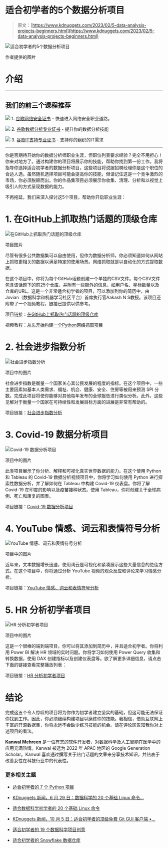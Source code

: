 # 适合初学者的5个数据分析项目

> 原文：[https://www.kdnuggets.com/2023/02/5-data-analysis-projects-beginners.html](https://www.kdnuggets.com/2023/02/5-data-analysis-projects-beginners.html)

![适合初学者的5个数据分析项目](../Images/9ded63e7881d3046c96b665fceb432a1.png)

作者提供的图片

# 介绍

* * *

## 我们的前三个课程推荐

![](../Images/0244c01ba9267c002ef39d4907e0b8fb.png) 1\. [谷歌网络安全证书](https://www.kdnuggets.com/google-cybersecurity) - 快速进入网络安全职业道路。

![](../Images/e225c49c3c91745821c8c0368bf04711.png) 2\. [谷歌数据分析专业证书](https://www.kdnuggets.com/google-data-analytics) - 提升你的数据分析技能

![](../Images/0244c01ba9267c002ef39d4907e0b8fb.png) 3\. [谷歌IT支持专业证书](https://www.kdnuggets.com/google-itsupport) - 支持你的组织的IT需求

* * *

你是否期待开始你的数据分析师职业生涯，但职位列表要求经验？完全不用担心！你来对地方了。通过构建你的项目将展示你的技能，帮助你找到第一份工作。我将指导你选择适合初学者的数据分析项目，这些项目将说服招聘经理你是这个职位的合适人选。虽然随机选择项目可能会提高你的技能，但请记住这是一个竞争激烈的市场，你必须脱颖而出。你的作品集项目必须展示你收集、清理、分析和以视觉上吸引人的方式呈现数据的能力。

不再拖延，我们来深入探讨这5个项目，帮助你开启职业生涯：

# 1\. 在GitHub上抓取热门话题的顶级仓库

![在GitHub上抓取热门话题的顶级仓库](../Images/c4c21c8ffed0f36c03595531cd47a9c5.png)

项目图片

尽管有很多公共数据集可以自由使用，但作为数据分析师，你必须知道如何从网站上抓取更相关的数据以满足特定的使用场景。网络抓取就是以自动化的方式提取数据。

在这个项目中，你将为每个GitHub话题创建一个单独的CSV文件。每个CSV文件包含该话题下的前25个仓库，并附有一些额外的信息，如用户名、星标数量以及仓库的URL。这是一个非常适合初学者的项目，可以添加到你的简历中，由Jovian（数据科学和机器学习社区平台）首席执行官Aakash N S教授。该项目还附带了一个视频教程，链接已提供以供参考。

项目链接：[在GitHub上抓取热门话题的顶级仓库](https://jovian.com/aakashns-6l3/scraping-github-topics-repositories)

视频教程：[从头开始构建一个Python网络抓取项目](https://www.youtube.com/live/RKsLLG-bzEY?feature=share)

# 2\. 社会进步指数分析

![社会进步指数分析](../Images/281d47df08dc865324b063892cd45c45.png)

项目中的图片

社会进步指数是衡量一个国家关心其公民发展的程度的指标。在这个项目中，一些主要因素如基本人类需求、福祉、机会、健康、安全、住房等被用来预测 SPI 分数。完成此项目将使你能够对其他每年发布的全球报告进行类似分析。此外，这些见解对于衡量一个国家在可持续性和发展目标方面的进展是非常有帮助的。

项目链接：[社会进步指数分析](https://thecleverprogrammer.com/2022/12/26/social-progress-index-analysis-using-python/)

# 3\. Covid-19 数据分析项目

![Covid-19 数据分析项目](../Images/c8292c1ab31314d13fd8a0989e78e670.png)

项目中的图片

此类项目展示了你分析、解释和可视化真实世界数据的能力。在这个使用 Python 和 Tableau 的 Covid-19 数据分析视频项目中，你将学习如何使用 Python 进行探索性数据分析，并了解如何在 Tableau 中构建 Covid-19 仪表盘。你将了解 Covid-19 在印度的影响以及疫苗接种状态。使用 Tableau，你将创建关于全球病例、死亡和康复的图表。

项目链接：[Covid-19 数据分析项目](https://youtu.be/DJofs2JyIVM)

# 4\. YouTube 情感、词云和表情符号分析

![YouTube 情感、词云和表情符号分析](../Images/fbfb451807b6210cec1017b5ec02a3da.png)

项目中的图片

近年来，文本数据增长迅速，使用词云是可视化和紧凑展示这些大量信息的绝佳方式。在这个项目中，你将通过分析 YouTube 视频的观众反应和评论来学习情感分析。

项目链接：[YouTube 情感、词云和表情符号分析](https://blog.devgenius.io/text-data-analysis-youtube-sentiment-wordcloud-and-emojis-analysis-c65657bfa2b8)

# 5\. HR 分析初学者项目

![HR 分析初学者项目](../Images/ce054185fd14c53b3b0f1d3d22cd7bdf.png)

项目中的图片

这是一个很棒的端到端项目，你可以将其添加到简历中，并且适合初学者。你将利用 Power BI 解决 HR 领域的实时问题。你将学习如何使用 Power Query 收集和转换数据，使用 DAX 创建指标以及创建仪表盘等。欲了解更多详细信息，请点击下面的链接查看完整播放列表：

项目链接：[HR 分析初学者项目](https://youtube.com/playlist?list=PLeo1K3hjS3uuVQccZa7yFwK3ltoGQOWbM)

# 结论

完成这五个令人惊叹的项目将为你作为初学者建立坚实的基础，但这可能无法保证你找到工作。因此，你必须继续构建项目以磨练你的技能。我相信，借助互联网上丰富的开源数据集，你将永远不会缺少练习技能的机会。请在评论区告知我你对上述项目的看法。

**[Kanwal Mehreen](https://www.linkedin.com/in/kanwal-mehreen1)** 是一位有志的软件开发者，对数据科学及人工智能在医学中的应用充满热情。Kanwal 被选为 2022 年 APAC 地区的 Google Generation Scholar。Kanwal 喜欢通过撰写关于热门话题的文章来分享技术知识，并热衷于改善女性在科技行业中的代表性。

### 更多相关主题

+   [适合初学者的 7 个 Python 项目](https://www.kdnuggets.com/2022/11/7-python-projects-beginners.html)

+   [KDnuggets 新闻，6 月 29 日：数据科学的 20 个基础 Linux 命令…](https://www.kdnuggets.com/2022/n26.html)

+   [适合数据科学初学者的 20 个基础 Linux 命令](https://www.kdnuggets.com/2022/06/20-basic-linux-commands-data-science-beginners.html)

+   [KDnuggets 新闻，10 月 5 日：适合初学者的顶级免费 Git GUI 客户端 •…](https://www.kdnuggets.com/2022/n39.html)

+   [适合初学者的 19 个数据科学项目创意](https://www.kdnuggets.com/2021/11/19-data-science-project-ideas-beginners.html)

+   [适合初学者的 Snowflake 数据仓库](https://www.kdnuggets.com/2022/02/data-warehousing-snowflake-beginners.html)
